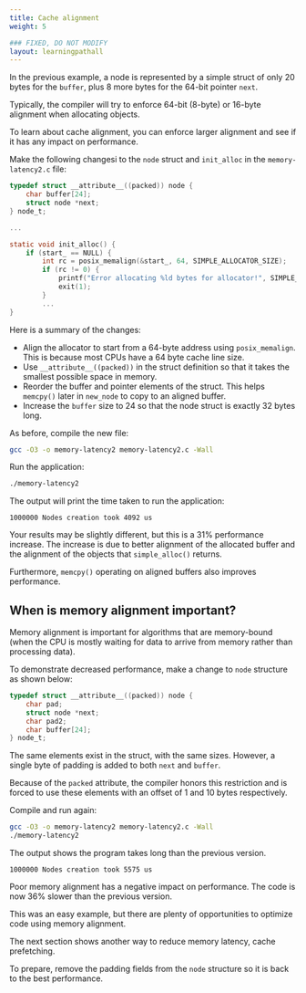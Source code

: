 ```yaml
---
title: Cache alignment
weight: 5

### FIXED, DO NOT MODIFY
layout: learningpathall
---
```


In the previous example, a node is represented by a simple struct of only 20 bytes for the `buffer`, plus 8 more bytes for the 64-bit pointer `next`. 

Typically, the compiler will try to enforce 64-bit (8-byte) or 16-byte alignment when allocating objects. 

To learn about cache alignment, you can enforce larger alignment and see if it has any impact on performance. 

Make the following changesi to the `node` struct and `init_alloc` in the `memory-latency2.c` file:

```C
typedef struct __attribute__((packed)) node {
    char buffer[24];
    struct node *next;
} node_t;

...

static void init_alloc() {
    if (start_ == NULL) {
        int rc = posix_memalign(&start_, 64, SIMPLE_ALLOCATOR_SIZE);
        if (rc != 0) {
            printf("Error allocating %ld bytes for allocator!", SIMPLE_ALLOCATOR_SIZE);
            exit(1);
        }
        ...
}
```

Here is a summary of the changes:
* Align the allocator to start from a 64-byte address using `posix_memalign`. This is because most CPUs have a 64 byte cache line size.
* Use `__attribute__((packed))` in the struct definition so that it takes the smallest possible space in memory.
* Reorder the buffer and pointer elements of the struct. This helps `memcpy()` later in `new_node` to copy to an aligned buffer.
* Increase the `buffer` size to 24 so that the node struct is exactly 32 bytes long.

As before, compile the new file:

```bash
gcc -O3 -o memory-latency2 memory-latency2.c -Wall
```

Run the application:

```bash
./memory-latency2
```

The output will print the time taken to run the application:

```output
1000000 Nodes creation took 4092 us
```

Your results may be slightly different, but this is a 31% performance increase. The increase is due to better alignment of the allocated buffer and the alignment of the objects that `simple_alloc()` returns. 

Furthermore, `memcpy()` operating on aligned buffers also improves performance.


## When is memory alignment important?

Memory alignment is important for algorithms that are memory-bound (when the CPU is mostly waiting for data to arrive from memory rather than processing data).

To demonstrate decreased performance, make a change to `node` structure as shown below:

```C
typedef struct __attribute__((packed)) node {
    char pad;
    struct node *next;
    char pad2;
    char buffer[24];
} node_t;
```

The same elements exist in the struct, with the same sizes. However, a single byte of padding is added to both `next` and `buffer`. 

Because of the `packed` attribute, the compiler honors this restriction and is forced to use these elements with an offset of 1 and 10 bytes respectively. 

Compile and run again:

```bash
gcc -O3 -o memory-latency2 memory-latency2.c -Wall
./memory-latency2
```

The output shows the program takes long than the previous version. 

```output
1000000 Nodes creation took 5575 us
```

Poor memory alignment has a negative impact on performance. The code is now 36% slower than the previous version. 

This was an easy example, but there are plenty of opportunities to optimize code using memory alignment.

The next section shows another way to reduce memory latency, cache prefetching. 

To prepare, remove the padding fields from the `node` structure so it is back to the best performance. 
